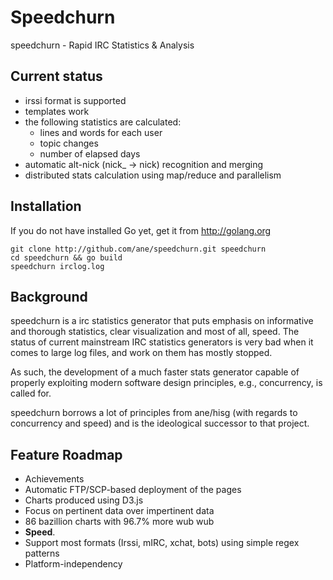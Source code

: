Speedchurn
==========

speedchurn - Rapid IRC Statistics &amp; Analysis

Current status
--------------

 * irssi format is supported
 * templates work
 * the following statistics are calculated:
   * lines and words for each user
   * topic changes
   * number of elapsed days
 * automatic alt-nick (nick_ -> nick) recognition and merging 
 * distributed stats calculation using map/reduce and parallelism

Installation
------------

If you do not have installed Go yet, get it from http://golang.org

    git clone http://github.com/ane/speedchurn.git speedchurn
    cd speedchurn && go build
    speedchurn irclog.log

Background
----------

speedchurn is a irc statistics generator that puts emphasis on informative and thorough
statistics, clear visualization and most of all, speed. The status of current mainstream
IRC statistics generators is very bad when it comes to large log files, and work on
them has mostly stopped.

As such, the development of a much faster stats generator capable of  properly exploiting 
modern software design principles, e.g., concurrency, is called for. 

speedchurn borrows a lot of principles from ane/hisg (with regards to concurrency and speed)
and is the ideological successor to that project.

Feature Roadmap
---------------

  * Achievements
  * Automatic FTP/SCP-based deployment of the pages
  * Charts produced using D3.js
  * Focus on pertinent data over impertinent data
  * 86 bazillion charts with 96.7% more wub wub
  * **Speed**.
  * Support most formats (Irssi, mIRC, xchat, bots) using simple regex patterns
  * Platform-independency
